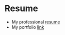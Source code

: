 # Resume
- My professional [resume](https://dikshit-n.github.io/resume/Resume.pdf)
- My portfolio [link](https://portfolio-dikshit-n.vercel.app/)

